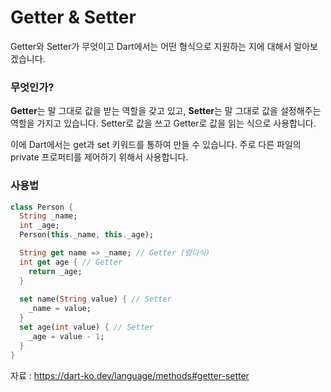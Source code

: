 # Getter & Setter
Getter와 Setter가 무엇이고 Dart에서는 어떤 형식으로 지원하는 지에 대해서 알아보겠습니다.

### 무엇인가?
**Getter**는 말 그대로 값을 받는 역할을 갖고 있고,
**Setter**는 말 그대로 값을 설정해주는 역할을 가지고 있습니다.
Setter로 값을 쓰고 Getter로 값을 읽는 식으로 사용합니다.

이에 Dart에서는 get과 set 키워드를 통하여 만들 수 있습니다.
주로 다른 파일의 private 프로퍼티를 제어하기 위해서 사용합니다.

### 사용법
```dart
class Person {
  String _name;
  int _age;
  Person(this._name, this._age);

  String get name => _name; // Getter (람다식)
  int get age { // Getter
    return _age;
  }
  
  set name(String value) { // Setter
    _name = value;
  }
  set age(int value) { // Setter
    _age = value - 1;
  }
}


```
자료 : https://dart-ko.dev/language/methods#getter-setter
